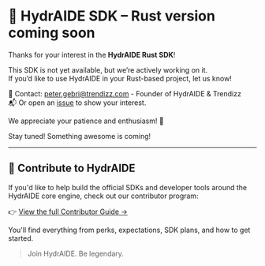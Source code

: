 # 🚀 HydrAIDE SDK – Rust version coming soon

Thanks for your interest in the **HydrAIDE Rust SDK**!

This SDK is not yet available, but we’re actively working on it.  
If you’d like to use HydrAIDE in your Rust-based project, let us know!

📩 Contact: [peter.gebri@trendizz.com](mailto:peter.gebri@trendizz.com) - Founder of HydrAIDE & Trendizz      
📬 Or open an [issue](https://github.com/hydraide/hydraide/issues) to show your interest.

We appreciate your patience and enthusiasm! 🙏

Stay tuned! Something awesome is coming!

---

## 🤝 Contribute to HydrAIDE

If you'd like to help build the official SDKs and developer tools around the HydrAIDE core engine, check out our contributor program:

👉 [View the full Contributor Guide →](/CONTRIBUTORS.md)

You'll find everything from perks, expectations, SDK plans, and how to get started.

> Join HydrAIDE. Be legendary.
